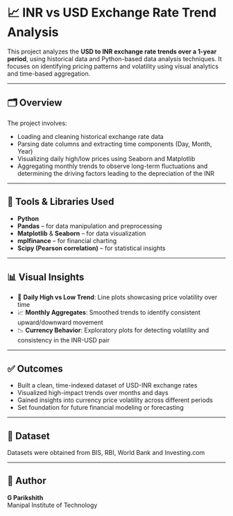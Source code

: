 # 📈 INR vs USD Exchange Rate Trend Analysis 

This project analyzes the **USD to INR exchange rate trends over a 1-year period**, using historical data and Python-based data analysis techniques. It focuses on identifying pricing patterns and volatility using visual analytics and time-based aggregation.

---

## 🗂️ Overview

The project involves:
- Loading and cleaning historical exchange rate data
- Parsing date columns and extracting time components (Day, Month, Year)
- Visualizing daily high/low prices using Seaborn and Matplotlib
- Aggregating monthly trends to observe long-term fluctuations and determining the driving factors leading to the depreciation of the INR

---

## 🔧 Tools & Libraries Used

- **Python**
- **Pandas** – for data manipulation and preprocessing  
- **Matplotlib** & **Seaborn** – for data visualization  
- **mplfinance** – for financial charting  
- **Scipy (Pearson correlation)** – for statistical insights

---

## 📊 Visual Insights

- 📅 **Daily High vs Low Trend**: Line plots showcasing price volatility over time  
- 📈 **Monthly Aggregates**: Smoothed trends to identify consistent upward/downward movement  
- 📉 **Currency Behavior**: Exploratory plots for detecting volatility and consistency in the INR-USD pair

---

## ✅ Outcomes

- Built a clean, time-indexed dataset of USD-INR exchange rates  
- Visualized high-impact trends over months and days  
- Gained insights into currency price volatility across different periods  
- Set foundation for future financial modeling or forecasting

---

## 📁 Dataset

Datasets were obtained from BIS, RBI, World Bank and Investing.com

---


## 🧠 Author

**G Parikshith**  
Manipal Institute of Technology  
